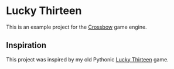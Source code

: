 # Lucky Thirteen

This is an example project for the [Crossbow](https://github.com/chrisnorman7/crossbow) game engine.

## Inspiration

This project was inspired by my old Pythonic [Lucky Thirteen](https://github.com/chrisnorman7/lucky_thirteen) game.
